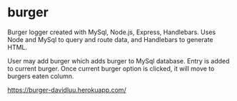 # burger

Burger logger created with MySql, Node.js, Express, Handlebars. Uses Node and MySql to query and route data, and Handlebars to generate HTML.

User may add burger which adds burger to MySql database. Entry is added to current burger. Once current burger option is clicked, it will move to burgers eaten column.

https://burger-davidluu.herokuapp.com/